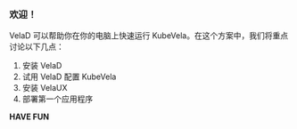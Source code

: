 
<br>

### 欢迎！

VelaD 可以帮助你在你的电脑上快速运行 KubeVela。在这个方案中，我们将重点讨论以下几点：

1. 安装 VelaD
1. 试用 VelaD 配置 KubeVela
1. 安装 VelaUX
1. 部署第一个应用程序

**HAVE FUN**